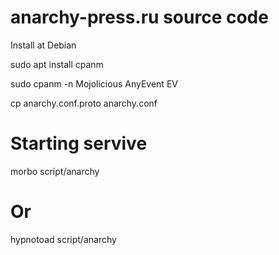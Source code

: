 # anarchy-press.ru source code

Install at Debian

sudo apt install cpanm

sudo cpanm -n Mojolicious AnyEvent EV

cp anarchy.conf.proto anarchy.conf

# Starting servive
morbo script/anarchy
# Or
hypnotoad script/anarchy
